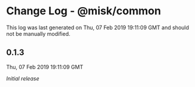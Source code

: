 # Change Log - @misk/common

This log was last generated on Thu, 07 Feb 2019 19:11:09 GMT and should not be manually modified.

## 0.1.3

Thu, 07 Feb 2019 19:11:09 GMT

_Initial release_
